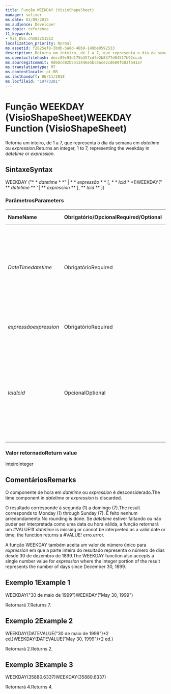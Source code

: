 ```yaml
---
title: Função WEEKDAY (VisioShapeSheet)
manager: soliver
ms.date: 03/09/2015
ms.audience: Developer
ms.topic: reference
f1_keywords:
- Vis_DSS.chm82251512
localization_priority: Normal
ms.assetid: f2625ef8-3bdb-5a8d-48b9-149be0592533
description: Retorna um inteiro, de 1 a 7, que representa o dia da semana em datetime ou expression.
ms.openlocfilehash: decc89c93d175b357cdfe2b8377d04517b92ccab
ms.sourcegitcommit: 9d60cd82b5413446e5bc8ace2cd689f683fb41a7
ms.translationtype: MT
ms.contentlocale: pt-BR
ms.lasthandoff: 06/11/2018
ms.locfileid: "19773281"
---
```

# <a name="weekday-function-visioshapesheet"></a><span data-ttu-id="960b5-103">Função WEEKDAY (VisioShapeSheet)</span><span class="sxs-lookup"><span data-stu-id="960b5-103">WEEKDAY Function (VisioShapeSheet)</span></span>

<span data-ttu-id="960b5-104">Retorna um inteiro, de 1 a 7, que representa o dia da semana em _datetime_ ou _expression_.</span><span class="sxs-lookup"><span data-stu-id="960b5-104">Returns an integer, 1 to 7, representing the weekday in  _datetime_ or  _expression_.</span></span>
  
## <a name="syntax"></a><span data-ttu-id="960b5-105">Sintaxe</span><span class="sxs-lookup"><span data-stu-id="960b5-105">Syntax</span></span>

<span data-ttu-id="960b5-106">WEEKDAY ("* * *datetime* * *" | * * *expressão* * * [, * * *lcid* * *])</span><span class="sxs-lookup"><span data-stu-id="960b5-106">WEEKDAY(" ** *datetime* ** "| ** *expression* ** [, ** *lcid* ** ])</span></span> 
  
### <a name="parameters"></a><span data-ttu-id="960b5-107">Parâmetros</span><span class="sxs-lookup"><span data-stu-id="960b5-107">Parameters</span></span>

|<span data-ttu-id="960b5-108">**Name**</span><span class="sxs-lookup"><span data-stu-id="960b5-108">**Name**</span></span>|<span data-ttu-id="960b5-109">**Obrigatório/Opcional**</span><span class="sxs-lookup"><span data-stu-id="960b5-109">**Required/Optional**</span></span>|<span data-ttu-id="960b5-110">**Tipo de dados**</span><span class="sxs-lookup"><span data-stu-id="960b5-110">**Data Type**</span></span>|<span data-ttu-id="960b5-111">**Descrição**</span><span class="sxs-lookup"><span data-stu-id="960b5-111">**Description**</span></span>|
|:-----|:-----|:-----|:-----|
| <span data-ttu-id="960b5-112">_DateTime_</span><span class="sxs-lookup"><span data-stu-id="960b5-112">_datetime_</span></span> <br/> |<span data-ttu-id="960b5-113">Obrigatório</span><span class="sxs-lookup"><span data-stu-id="960b5-113">Required</span></span>  <br/> |<span data-ttu-id="960b5-114">**String**</span><span class="sxs-lookup"><span data-stu-id="960b5-114">**String**</span></span> <br/> | <span data-ttu-id="960b5-115">Qualquer cadeia de caracteres comumente reconhecida como uma data e hora ou uma referência a uma célula que contém data e hora.</span><span class="sxs-lookup"><span data-stu-id="960b5-115">Any string commonly recognized as a date and time or a reference to a cell containing a date and time.</span></span>  <br/> |
| <span data-ttu-id="960b5-116">_expressão_</span><span class="sxs-lookup"><span data-stu-id="960b5-116">_expression_</span></span> <br/> |<span data-ttu-id="960b5-117">Obrigatório</span><span class="sxs-lookup"><span data-stu-id="960b5-117">Required</span></span>  <br/> |<span data-ttu-id="960b5-118">**Varia**</span><span class="sxs-lookup"><span data-stu-id="960b5-118">**Varies**</span></span> <br/> |<span data-ttu-id="960b5-119">Qualquer expressão que gere data e hora.</span><span class="sxs-lookup"><span data-stu-id="960b5-119">Any expression that yields a date and time.</span></span>  <br/> |
| <span data-ttu-id="960b5-120">_lcid_</span><span class="sxs-lookup"><span data-stu-id="960b5-120">_lcid_</span></span> <br/> |<span data-ttu-id="960b5-121">Opcional</span><span class="sxs-lookup"><span data-stu-id="960b5-121">Optional</span></span>  <br/> |<span data-ttu-id="960b5-122">**Numérico**</span><span class="sxs-lookup"><span data-stu-id="960b5-122">**Numeric**</span></span> <br/> |<span data-ttu-id="960b5-p101">O identificador de local a ser utilizado na avaliação de uma data e hora não locais. O identificador de local é um número descrito nos arquivos de cabeçalho do sistema.</span><span class="sxs-lookup"><span data-stu-id="960b5-p101">The locale identifier to be used in evaluating a nonlocal datetime. The locale identifier is a number described in the system header files.</span></span>  <br/> |
   
### <a name="return-value"></a><span data-ttu-id="960b5-125">Valor retornado</span><span class="sxs-lookup"><span data-stu-id="960b5-125">Return value</span></span>

<span data-ttu-id="960b5-126">Inteiro</span><span class="sxs-lookup"><span data-stu-id="960b5-126">Integer</span></span>
  
## <a name="remarks"></a><span data-ttu-id="960b5-127">Comentários</span><span class="sxs-lookup"><span data-stu-id="960b5-127">Remarks</span></span>

<span data-ttu-id="960b5-128">O componente de hora em _datetime_ ou _expression_ é desconsiderado.</span><span class="sxs-lookup"><span data-stu-id="960b5-128">The time component in  _datetime_ or  _expression_ is discarded.</span></span> 
  
<span data-ttu-id="960b5-129">O resultado corresponde à segunda (1) a domingo (7).</span><span class="sxs-lookup"><span data-stu-id="960b5-129">The result corresponds to Monday (1) through Sunday (7).</span></span> <span data-ttu-id="960b5-130">É feito nenhum arredondamento.</span><span class="sxs-lookup"><span data-stu-id="960b5-130">No rounding is done.</span></span> <span data-ttu-id="960b5-131">Se _datetime_ estiver faltando ou não puder ser interpretada como uma data ou hora válida, a função retornará um #VALUE!</span><span class="sxs-lookup"><span data-stu-id="960b5-131">If  _datetime_ is missing or cannot be interpreted as a valid date or time, the function returns a #VALUE!</span></span> <span data-ttu-id="960b5-132">erro.</span><span class="sxs-lookup"><span data-stu-id="960b5-132">error.</span></span> 
  
<span data-ttu-id="960b5-133">A função WEEKDAY também aceita um valor de número único para _expression_ em que a parte inteira do resultado representa o número de dias desde 30 de dezembro de 1899.</span><span class="sxs-lookup"><span data-stu-id="960b5-133">The WEEKDAY function also accepts a single number value for  _expression_ where the integer portion of the result represents the number of days since December 30, 1899.</span></span> 
  
## <a name="example-1"></a><span data-ttu-id="960b5-134">Exemplo 1</span><span class="sxs-lookup"><span data-stu-id="960b5-134">Example 1</span></span>

<span data-ttu-id="960b5-135">WEEKDAY("30 de maio de 1999")</span><span class="sxs-lookup"><span data-stu-id="960b5-135">WEEKDAY("May 30, 1999")</span></span>
  
<span data-ttu-id="960b5-136">Retornará 7.</span><span class="sxs-lookup"><span data-stu-id="960b5-136">Returns 7.</span></span>
  
## <a name="example-2"></a><span data-ttu-id="960b5-137">Exemplo 2</span><span class="sxs-lookup"><span data-stu-id="960b5-137">Example 2</span></span>

<span data-ttu-id="960b5-138">WEEKDAY(DATEVALUE("30 de maio de 1999")+2 ed.)</span><span class="sxs-lookup"><span data-stu-id="960b5-138">WEEKDAY(DATEVALUE("May 30, 1999")+2 ed.)</span></span>
  
<span data-ttu-id="960b5-139">Retornará 2.</span><span class="sxs-lookup"><span data-stu-id="960b5-139">Returns 2.</span></span>
  
## <a name="example-3"></a><span data-ttu-id="960b5-140">Exemplo 3</span><span class="sxs-lookup"><span data-stu-id="960b5-140">Example 3</span></span>

<span data-ttu-id="960b5-141">WEEKDAY(35880.6337)</span><span class="sxs-lookup"><span data-stu-id="960b5-141">WEEKDAY(35880.6337)</span></span>
  
<span data-ttu-id="960b5-142">Retornará 4.</span><span class="sxs-lookup"><span data-stu-id="960b5-142">Returns 4.</span></span>
  


